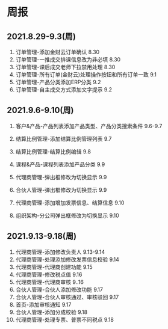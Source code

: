 # 周报
## 2021.8.29-9.3(周)

1. 订单管理-添加金财云订单确认 8.30
8. 订单管理-一推成交排课信息改为非必填 8.30
9. 订单管理-课后成交老师下拉禁用处理 8.30
4. 订单管理-所有订单(金财云)处理操作按钮和所有订单一致 9.1
5. 订单管理-产品分类添加ERP分类 9.2
6. 订单管理-自主成交方式添加文字提示  9.2

## 2021.9.6-9.10(周)

1. 客户&产品-产品列表添加产品类型、产品分类搜索条件 9.6-9.7

2. 结算比例管理-添加结算比例管理列表 9.7

3. 结算比例管理-结算比例编辑 9.8

4. 课程&产品-课程列表添加产品分类 9.9

5. 代理商管理-弹出框修改为切换显示 9.9

6. 合伙人管理-弹出框修改为切换显示 9.9

7. 代理商管理-添加增加发票信息、结算信息 9.10

8. 组织架构-分公司弹出框修改为切换显示 9.10


## 2021.9.13-9.18(周)

1. 代理商管理-添加修改负责人 9.13-9.14
2. 代理商管理-处理添加修改发票信息校验 9.14
3. 代理商管理-代理商创建功能 9.15
4. 代理商管理-修改税点值 9.16
5. 代理商管理-代理商审核 9..16
6. 合伙人管理-合伙人添加修改功能 9.17
7. 合伙人管理-合伙人审核通过、审核驳回 9.17
8. 首页-添加审核通知 9.17
9. 合伙人管理-添加分成校验 9.18
10. 代理商管理-处理专票、普票不同税点 9.18


